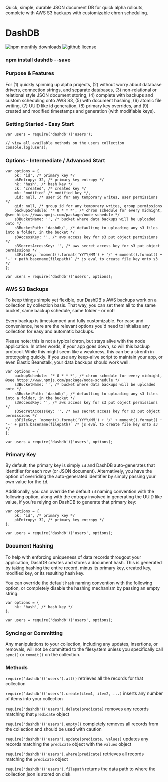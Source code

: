 Quick, simple, durable JSON document DB for quick alpha rollouts, complete with AWS S3 backups with customizable chron scheduling.

# DashDB

![npm monthly downloads](https://img.shields.io/npm/dm/dashdb.svg)
![github license](https://img.shields.io/github/license/haseebnqureshi/dashdb.svg)

### npm install dashdb --save

### Purpose & Features
For (1) quickly spinning up alpha projects, (2) without worry about database drivers, connection strings, and separate databases, (3) non-relational or relational style JSON document storing, (4) complete with backups and custom scheduling onto AWS S3, (5) with document hashing, (6) atomic file writing, (7) UUID like id generation, (8) primary key overrides, and (9) created and modified timestamps and generation (with modifiable keys).

### Getting Started - Easy Start
```
var users = require('dashdb')('users');

// view all available methods on the users collection
console.log(users);
```

### Options - Intermediate / Advanced Start
```
var options = {
	pk: 'id', /* primary key */
	pkEntropy: 32, /* primary key entropy */
	hk: 'hash', /* hash key */
	ck: 'created', /* created key */
	mk: 'modified' /* modified key */,
	uid: null, /* user id for any temporary writes, user permissions */
	gid: null, /* group id for any temporary writes, group permissions
	backupSchedule: '* 0 * * *', /* chron schedule for every midnight, @see https://www.npmjs.com/package/node-schedule */
	s3BucketName: '', /* bucket where data backups will be uploaded onto */
	s3BucketPath: 'dashdb/', /* defaulting to uploading any s3 files into a folder, in the bucket */
	s3AccessKey: '', /* aws access key for s3 put object permissions */
	s3SecretAccessKey: '', /* aws secret access key for s3 put object permissions */
	s3FileKey: `moment().format('YYYY/MM') + '/' + moment().format() + '-' + path.basename(filepath)` /* js eval to create file key onto s3 */
};

var users = require('dashdb')('users', options);
```

### AWS S3 Backups
To keep things simple yet flexible, our DashDB's AWS backups work on a collection by collection basis. That way, you can set them all to the same bucket, same backup schedule, same folder - or not!

Every backup is timestamped and fully customizable. For ease and convenience, here are the relevant options you'd need to initialize any collection for easy and automatic backups.

Please note: this is not a typical chron, but stays alive with the node application. In other words, if your app goes down, so will this backup protocol. While this might seem like a weakness, this can be a strenth in prototyping quickly. If you use any keep-alive script to maintain your app, or even Elastic Beanstalk, your data backups should work well.

```
var options = {
	backupSchedule: '* 0 * * *', /* chron schedule for every midnight, @see https://www.npmjs.com/package/node-schedule */
	s3BucketName: '', /* bucket where data backups will be uploaded onto */
	s3BucketPath: 'dashdb/', /* defaulting to uploading any s3 files into a folder, in the bucket */
	s3AccessKey: '', /* aws access key for s3 put object permissions */
	s3SecretAccessKey: '', /* aws secret access key for s3 put object permissions */
	s3FileKey: `moment().format('YYYY/MM') + '/' + moment().format() + '-' + path.basename(filepath)` /* js eval to create file key onto s3 */
};

var users = require('dashdb')('users', options);
```

### Primary Key
By default, the primary key is simply ```id``` and DashDB auto-generates that identifier for each row (or JSON document). Alternatively, you have the option of overriding the auto-generated identifier by simply passing your own value for the ```id```.

Additionally, you can override the default ```id``` naming convention with the following option, along with the entropy involved in generating the UUID like value, if you're relying on DashDB to generate that primary key:

```
var options = {
	pk: 'id', /* primary key */
	pkEntropy: 32, /* primary key entropy */
};

var users = require('dashdb')('users', options);
```

### Document Hashing
To help with enforcing uniqueness of data records througout your application, DashDB creates and stores a document hash. This is generated by taking hashing the entire record, minus its primary key, created key, modified key, or its resulting hash key.

You can override the default ```hash``` naming convention with the following option, or completely disable the hashing mechanism by passing an empty string:

```
var options = {
	hk: 'hash', /* hash key */
};

var users = require('dashdb')('users', options);
```

### Syncing or Committing
Any manipulations to your collection, including any updates, insertions, or removals, will not be committed to the filesystem unless you specifically call ```sync()``` or ```commit()``` on the collection.

### Methods
```require('dashdb')('users').all()``` retrieves all the records for that collection

```require('dashdb')('users').create(item1, item2, ...)``` inserts any number of items into your collection

```require('dashdb')('users').delete(predicate)``` removes any records matching that ```predicate``` object

```require('dashdb')('users').empty()``` completely removes all records from the collection and should be used with caution

```require('dashdb')('users').update(predicate, values)``` updates any records matching the ```predicate``` object with the ```values``` object

```require('dashdb')('users').where(predicate)``` retrieves all records matching the ```predicate``` object

```require('dashdb')('users').filepath``` returns the data path to where the collection json is stored on disk
